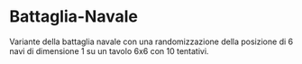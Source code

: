 # Battaglia-Navale
Variante della battaglia navale con una randomizzazione della posizione di 6 navi di dimensione 1 su un tavolo 6x6 con 10 tentativi.
